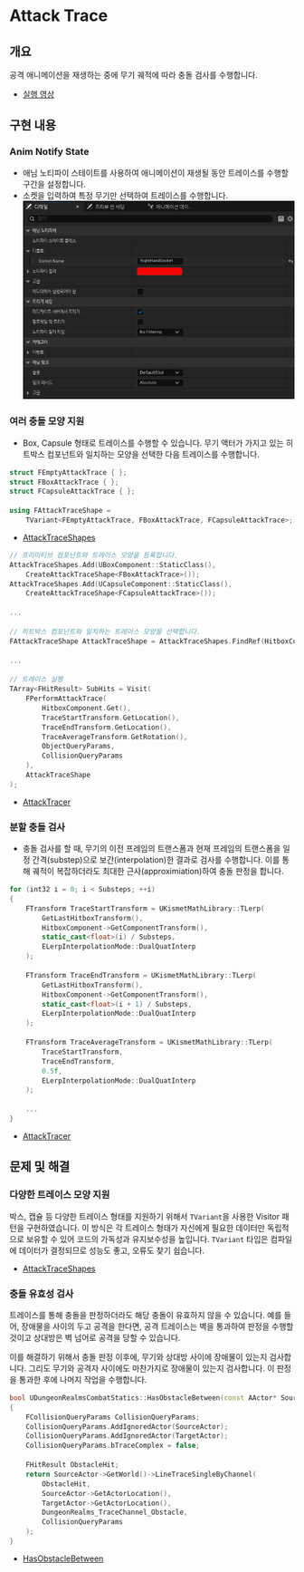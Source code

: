 # Attack Trace

## 개요
공격 애니메이션을 재생하는 중에 무기 궤적에 따라 충돌 검사를 수행합니다.
- [실행 영상](https://drive.google.com/file/d/1K2FO4v9OAhV7bVxUhcMZzo9494uVe31n/view?usp=sharing)

## 구현 내용
### Anim Notify State
- 애님 노티파이 스테이트를 사용하여 애니메이션이 재생될 동안 트레이스를 수행할 구간을 설정합니다.
- 소켓을 입력하여 특정 무기만 선택하여 트레이스를 수행합니다.
![AttackTraceAnimNotifyStateDetail](AttackTraceDetail.png)

### 여러 충돌 모양 지원
- Box, Capsule 형태로 트레이스를 수행할 수 있습니다. 무기 액터가 가지고 있는 히트박스 컴포넌트와 일치하는 모양을 선택한 다음 트레이스를 수행합니다.
```cpp
struct FEmptyAttackTrace { };
struct FBoxAttackTrace { };
struct FCapsuleAttackTrace { };

using FAttackTraceShape =
	TVariant<FEmptyAttackTrace, FBoxAttackTrace, FCapsuleAttackTrace>;
```
- [AttackTraceShapes](../../DungeonRealms/CombatSystem/DungeonRealmsAttackTraceShapes.h#L5-L10)

```cpp
// 프리미티브 컴포넌트와 트레이스 모양을 등록합니다.
AttackTraceShapes.Add(UBoxComponent::StaticClass(),
	CreateAttackTraceShape<FBoxAttackTrace>());
AttackTraceShapes.Add(UCapsuleComponent::StaticClass(),
	CreateAttackTraceShape<FCapsuleAttackTrace>());

...

// 히트박스 컴포넌트와 일치하는 트레이스 모양을 선택합니다.
FAttackTraceShape AttackTraceShape = AttackTraceShapes.FindRef(HitboxComponent->GetClass(), CreateAttackTraceShape<FEmptyAttackTrace>());

...

// 트레이스 실행
TArray<FHitResult> SubHits = Visit(
	FPerformAttackTrace(
		HitboxComponent.Get(),
		TraceStartTransform.GetLocation(),
		TraceEndTransform.GetLocation(),
		TraceAverageTransform.GetRotation(),
		ObjectQueryParams,
		CollisionQueryParams
	),
	AttackTraceShape
);
```
- [AttackTracer](../../DungeonRealms/CombatSystem/DungeonRealmsAttackTracer.h)

### 분할 충돌 검사
- 충돌 검사를 할 때, 무기의 이전 프레임의 트랜스폼과 현재 프레임의 트랜스폼을 일정 간격(substep)으로 보간(interpolation)한 결과로 검사를 수행합니다. 이를 통해 궤적이 복잡하더라도 최대한 근사(approximiation)하여 충돌 판정을 합니다.
```cpp
for (int32 i = 0; i < Substeps; ++i)
{
    FTransform TraceStartTransform = UKismetMathLibrary::TLerp(
        GetLastHitboxTransform(),
        HitboxComponent->GetComponentTransform(),
        static_cast<float>(i) / Substeps,
        ELerpInterpolationMode::DualQuatInterp
    );
    
    FTransform TraceEndTransform = UKismetMathLibrary::TLerp(
        GetLastHitboxTransform(),
        HitboxComponent->GetComponentTransform(),
        static_cast<float>(i + 1) / Substeps,
        ELerpInterpolationMode::DualQuatInterp
    );
    
    FTransform TraceAverageTransform = UKismetMathLibrary::TLerp(
        TraceStartTransform,
        TraceEndTransform,
        0.5f,
        ELerpInterpolationMode::DualQuatInterp
    );

    ...
}
```
- [AttackTracer](../../DungeonRealms/CombatSystem/DungeonRealmsAttackTracer.cpp#L43-L64)

## 문제 및 해결
### 다양한 트레이스 모양 지원
박스, 캡슐 등 다양한 트레이스 형태를 지원하기 위해서 `TVariant`을 사용한 Visitor 패턴을 구현하였습니다. 이 방식은 각 트레이스 형태가 자신에게 필요한 데이터만 독립적으로 보유할 수 있어 코드의 가독성과 유지보수성을 높입니다. `TVariant` 타입은 컴파일에 데이터가 결정되므로 성능도 좋고, 오류도 찾기 쉽습니다.
- [AttackTraceShapes](../../DungeonRealms/CombatSystem/DungeonRealmsAttackTraceShapes.h)

### 충돌 유효성 검사
트레이스를 통해 충돌을 판정하더라도 해당 충돌이 유효하지 않을 수 있습니다. 예를 들어, 장애물을 사이의 두고 공격을 한다면, 공격 트레이스는 벽을 통과하여 판정을 수행할 것이고 상대방은 벽 넘어로 공격을 당할 수 있습니다.

이를 해결하기 위해서 충돌 판정 이후에, 무기와 상대방 사이에 장애물이 있는지 검사합니다. 그리도 무기와 공격자 사이에도 마찬가지로 장애물이 있는지 검사합니다. 이 판정을 통과한 후에 나머지 작업을 수행합니다.

```cpp
bool UDungeonRealmsCombatStatics::HasObstacleBetween(const AActor* SourceActor, const AActor* TargetActor)
{
	FCollisionQueryParams CollisionQueryParams;
	CollisionQueryParams.AddIgnoredActor(SourceActor);
	CollisionQueryParams.AddIgnoredActor(TargetActor);
	CollisionQueryParams.bTraceComplex = false;

	FHitResult ObstacleHit;
	return SourceActor->GetWorld()->LineTraceSingleByChannel(
		ObstacleHit,
		SourceActor->GetActorLocation(),
		TargetActor->GetActorLocation(),
		DungeonRealms_TraceChannel_Obstacle,
		CollisionQueryParams
	);
}
```
- [HasObstacleBetween](../../DungeonRealms/CombatSystem/DungeonRealmsCombatStatics.cpp#L9-L24)
